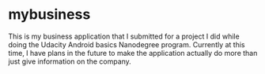 # mybusiness
This is my business application that I submitted for a project I did while doing the Udacity Android basics Nanodegree program.
Currently at this time, I have plans in the future to make the application actually do more than just give information on the company.
